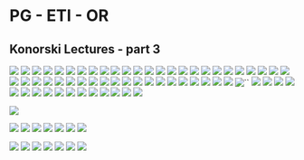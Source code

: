 
# PG - ETI - OR
## Konorski Lectures - part 3

![](2018-06-17-cheat-notes-206.png)
![](2018-06-17-cheat-notes-124.png)
![](2018-06-17-cheat-notes-207.png)
![](2018-06-17-cheat-notes-125.png)
![](2018-06-17-cheat-notes-208.png)
![](2018-06-17-cheat-notes-210.png)
![](2018-06-17-cheat-notes-459.png)
![](2018-06-17-cheat-notes-209.png)
![](2018-06-17-cheat-notes-129.png)
![](2018-06-17-cheat-notes-460.png)
![](2018-06-17-cheat-notes-212.png)
![](2018-06-17-cheat-notes-130.png)
![](2018-06-17-cheat-notes-461.png)
![](2018-06-17-cheat-notes-213.png)
![](2018-06-17-cheat-notes-131.png)
![](2018-06-17-cheat-notes-462.png)
![](2018-06-17-cheat-notes-214.png)
![](2018-06-17-cheat-notes-132.png)
![](2018-06-17-cheat-notes-215.png)
![](2018-06-17-cheat-notes-133.png)
![](2018-06-17-cheat-notes-463.png)
![](2018-06-17-cheat-notes-216.png)
![](2018-06-17-cheat-notes-134.png)
![](2018-06-17-cheat-notes-464.png)
![](2018-06-17-cheat-notes-217.png)
![](2018-06-17-cheat-notes-135.png)
![](2018-06-17-cheat-notes-465.png)
![](2018-06-17-cheat-notes-218.png)
![](2018-06-17-cheat-notes-136.png)
![](2018-06-17-cheat-notes-219.png)
![](2018-06-17-cheat-notes-137.png)
![](2018-06-17-cheat-notes-220.png)
![](2018-06-17-cheat-notes-138.png)
![](2018-06-17-cheat-notes-221.png)
![](2018-06-17-cheat-notes-139.png)
![](2018-06-17-cheat-notes-222.png)
![](2018-06-17-cheat-notes-140.png)
![](2018-06-17-cheat-notes-223.png)
![](2018-06-17-cheat-notes-141.png)
![](2018-06-17-cheat-notes-224.png)
![](2018-06-17-cheat-notes-142.png)
![](2018-06-17-cheat-notes-225.png)
![](2018-06-17-cheat-notes-143.png)
![](2018-06-17-cheat-notes-226.png)
![](2018-06-17-cheat-notes-144.png)
![``](2018-06-17-cheat-notes-227.png)
![](2018-06-17-cheat-notes-145.png)
![](2018-06-17-cheat-notes-229.png)
![](2018-06-17-cheat-notes-146.png)
![](2018-06-17-cheat-notes-230.png)
![](2018-06-17-cheat-notes-147.png)
![](2018-06-17-cheat-notes-228.png)
![](2018-06-17-cheat-notes-148.png)
![](2018-06-17-cheat-notes-231.png)
![](2018-06-17-cheat-notes-232.png)
![](2018-06-17-cheat-notes-149.png)
![](2018-06-17-cheat-notes-150.png)
![](2018-06-17-cheat-notes-233.png)
![](2018-06-17-cheat-notes-151.png)
![](2018-06-17-cheat-notes-234.png)
![](2018-06-17-cheat-notes-152.png)
![](2018-06-17-cheat-notes-235.png)

![](2018-06-17-cheat-notes-153.png)

![](2018-06-17-cheat-notes-237.png)
![](2018-06-17-cheat-notes-154.png)
![](2018-06-17-cheat-notes-239.png)
![](2018-06-17-cheat-notes-155.png)
![](2018-06-17-cheat-notes-240.png)
![](2018-06-17-cheat-notes-156.png)
![](2018-06-17-cheat-notes-241.png)

![](2018-06-17-cheat-notes-157.png)
![](2018-06-17-cheat-notes-243.png)
![](2018-06-17-cheat-notes-158.png)
![](2018-06-17-cheat-notes-244.png)
![](2018-06-17-cheat-notes-159.png)
![](2018-06-17-cheat-notes-245.png)
![](2018-06-17-cheat-notes-160.png)
